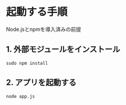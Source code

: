 # 起動する手順

Node.jsとnpmを導入済みの前提

## 1. 外部モジュールをインストール

```
sudo npm install
```

## 2. アプリを起動する  

```
node app.js
```

